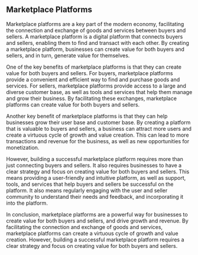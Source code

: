 ## Marketplace Platforms

Marketplace platforms are a key part of the modern economy, facilitating the connection and exchange of goods and services between buyers and sellers. A marketplace platform is a digital platform that connects buyers and sellers, enabling them to find and transact with each other. By creating a marketplace platform, businesses can create value for both buyers and sellers, and in turn, generate value for themselves.

One of the key benefits of marketplace platforms is that they can create value for both buyers and sellers. For buyers, marketplace platforms provide a convenient and efficient way to find and purchase goods and services. For sellers, marketplace platforms provide access to a large and diverse customer base, as well as tools and services that help them manage and grow their business. By facilitating these exchanges, marketplace platforms can create value for both buyers and sellers.

Another key benefit of marketplace platforms is that they can help businesses grow their user base and customer base. By creating a platform that is valuable to buyers and sellers, a business can attract more users and create a virtuous cycle of growth and value creation. This can lead to more transactions and revenue for the business, as well as new opportunities for monetization.

However, building a successful marketplace platform requires more than just connecting buyers and sellers. It also requires businesses to have a clear strategy and focus on creating value for both buyers and sellers. This means providing a user-friendly and intuitive platform, as well as support, tools, and services that help buyers and sellers be successful on the platform. It also means regularly engaging with the user and seller community to understand their needs and feedback, and incorporating it into the platform.

In conclusion, marketplace platforms are a powerful way for businesses to create value for both buyers and sellers, and drive growth and revenue. By facilitating the connection and exchange of goods and services, marketplace platforms can create a virtuous cycle of growth and value creation. However, building a successful marketplace platform requires a clear strategy and focus on creating value for both buyers and sellers.




